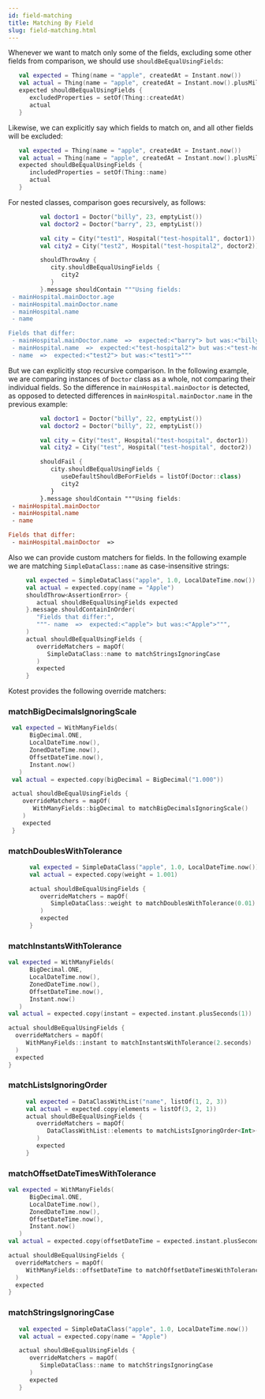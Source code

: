 ```yaml
---
id: field-matching
title: Matching By Field
slug: field-matching.html
---
```


Whenever we want to match only some of the fields, excluding some other fields from comparison, we should use `shouldBeEqualUsingFields`:

```kotlin
   val expected = Thing(name = "apple", createdAt = Instant.now())
   val actual = Thing(name = "apple", createdAt = Instant.now().plusMillis(42L))
   expected shouldBeEqualUsingFields {
      excludedProperties = setOf(Thing::createdAt)
      actual
   }
```

Likewise, we can explicitly say which fields to match on, and all other fields will be excluded:

```kotlin
   val expected = Thing(name = "apple", createdAt = Instant.now())
   val actual = Thing(name = "apple", createdAt = Instant.now().plusMillis(42L))
   expected shouldBeEqualUsingFields {
      includedProperties = setOf(Thing::name)
      actual
   }
```

For nested classes, comparison goes recursively, as follows:

```kotlin
         val doctor1 = Doctor("billy", 23, emptyList())
         val doctor2 = Doctor("barry", 23, emptyList())

         val city = City("test1", Hospital("test-hospital1", doctor1))
         val city2 = City("test2", Hospital("test-hospital2", doctor2))

         shouldThrowAny {
            city.shouldBeEqualUsingFields {
               city2
            }
         }.message shouldContain """Using fields:
 - mainHospital.mainDoctor.age
 - mainHospital.mainDoctor.name
 - mainHospital.name
 - name

Fields that differ:
 - mainHospital.mainDoctor.name  =>  expected:<"barry"> but was:<"billy">
 - mainHospital.name  =>  expected:<"test-hospital2"> but was:<"test-hospital1">
 - name  =>  expected:<"test2"> but was:<"test1">"""
```

But we can explicitly stop recursive comparison. In the following example, we are comparing instances of `Doctor` class as a whole, not comparing their individual fields. So the difference in `mainHospital.mainDoctor` is detected, as opposed to detected differences in `mainHospital.mainDoctor.name` in the previous example:

```kotlin
         val doctor1 = Doctor("billy", 22, emptyList())
         val doctor2 = Doctor("billy", 22, emptyList())

         val city = City("test", Hospital("test-hospital", doctor1))
         val city2 = City("test", Hospital("test-hospital", doctor2))

         shouldFail {
            city.shouldBeEqualUsingFields {
               useDefaultShouldBeForFields = listOf(Doctor::class)
               city2
            }
         }.message shouldContain """Using fields:
 - mainHospital.mainDoctor
 - mainHospital.name
 - name

Fields that differ:
 - mainHospital.mainDoctor  =>

```

Also we can provide custom matchers for fields. In the following example we are matching `SimpleDataClass::name` as case-insensitive strings:

```kotlin
     val expected = SimpleDataClass("apple", 1.0, LocalDateTime.now())
     val actual = expected.copy(name = "Apple")
     shouldThrow<AssertionError> {
        actual shouldBeEqualUsingFields expected
     }.message.shouldContainInOrder(
        "Fields that differ:",
        """- name  =>  expected:<"apple"> but was:<"Apple">""",
     )
     actual shouldBeEqualUsingFields {
        overrideMatchers = mapOf(
           SimpleDataClass::name to matchStringsIgnoringCase
        )
        expected
     }
```

Kotest provides the following override matchers:

### matchBigDecimalsIgnoringScale

```kotlin
 val expected = WithManyFields(
      BigDecimal.ONE,
      LocalDateTime.now(),
      ZonedDateTime.now(),
      OffsetDateTime.now(),
      Instant.now()
   )
 val actual = expected.copy(bigDecimal = BigDecimal("1.000"))

 actual shouldBeEqualUsingFields {
    overrideMatchers = mapOf(
       WithManyFields::bigDecimal to matchBigDecimalsIgnoringScale()
    )
    expected
 }
```

### matchDoublesWithTolerance

```kotlin
      val expected = SimpleDataClass("apple", 1.0, LocalDateTime.now())
      val actual = expected.copy(weight = 1.001)

      actual shouldBeEqualUsingFields {
         overrideMatchers = mapOf(
            SimpleDataClass::weight to matchDoublesWithTolerance(0.01)
         )
         expected
      }
```

### matchInstantsWithTolerance

```kotlin
val expected = WithManyFields(
      BigDecimal.ONE,
      LocalDateTime.now(),
      ZonedDateTime.now(),
      OffsetDateTime.now(),
      Instant.now()
   )
val actual = expected.copy(instant = expected.instant.plusSeconds(1))

actual shouldBeEqualUsingFields {
  overrideMatchers = mapOf(
     WithManyFields::instant to matchInstantsWithTolerance(2.seconds)
  )
  expected
}
```

### matchListsIgnoringOrder

```kotlin
     val expected = DataClassWithList("name", listOf(1, 2, 3))
     val actual = expected.copy(elements = listOf(3, 2, 1))
     actual shouldBeEqualUsingFields {
        overrideMatchers = mapOf(
           DataClassWithList::elements to matchListsIgnoringOrder<Int>()
        )
        expected
     }
```

### matchOffsetDateTimesWithTolerance

```kotlin
val expected = WithManyFields(
      BigDecimal.ONE,
      LocalDateTime.now(),
      ZonedDateTime.now(),
      OffsetDateTime.now(),
      Instant.now()
   )
val actual = expected.copy(offsetDateTime = expected.instant.plusSeconds(1))

actual shouldBeEqualUsingFields {
  overrideMatchers = mapOf(
     WithManyFields::offsetDateTime to matchOffsetDateTimesWithTolerance(2.seconds)
  )
  expected
}
```


### matchStringsIgnoringCase

```kotlin
   val expected = SimpleDataClass("apple", 1.0, LocalDateTime.now())
   val actual = expected.copy(name = "Apple")

   actual shouldBeEqualUsingFields {
      overrideMatchers = mapOf(
         SimpleDataClass::name to matchStringsIgnoringCase
      )
      expected
   }
```
